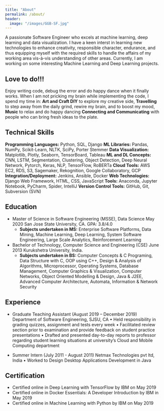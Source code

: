```yaml
---
title: "About"
permalink: /about/
header:
  image: "/images/GGB-SF.jpg"
---
```


A passionate Software Engineer who excels at machine learning, deep learning and data visualization. I have a keen interst in learning new technologies to enhance creativity, responsible character, endurance, and thus equipping myself with the required skills to handle the affairs of my working area vis-à-vis understanding of other areas. Currently, I am working on some interesting Machine Learning and Deep Learning projects.

## Love to do!!!
Enjoy writing code, debug the error and do happy dance when it finally works. When I am not pricking my brain while implementing the code, I spend my time in:
**Art and Craft DIY** to explore my creative side,
**Travelling** to step away from the daily grind, rewire my brain, and to boost my mood,
**Music** to relax and do happy dancing
**Connecting and Communicating** with people who can bring fresh ideas to the plate.

## Technical Skills
**Programming Languages:** Python, SQL, Django
**ML Libraries:** Pandas, NumPy, Scikit-Learn, NLTK, SciPy, Porter Stemmer
**Data Visualization:** Matplotlib, Plotly, Seaborn, TensorBoard, Tableau
**ML and DL Concepts:** CNN, LSTM, Segmentation, Clustering, Object Detection, Deep Neural Network, Pytorch, Keras, NLP, TensorFlow, RoBERTa
**Cloud Tools:** AWS EC2, RDS, S3, Sagemaker, Rekognition, Google Collaboratory, GCP
**Integration/Deployment:** Jenkins, Ansible, Docker
**Web Technologies:** Django Web Framework, HTML, CSS, JavaScript
**Tools:** Anaconda, Jupyter Notebook, PyCharm, Spider, IntelliJ
**Version Control Tools:** GitHub, Git, Subversion (SVN)

## Education
* Master of Science in Software Engineering (MSSE), Data Science                                                     May 2020 
  San Jose State University, CA. 
  GPA: 3.8/4.0
  * **Subjects undertaken in MS:** Enterprise Software Platforms, Data Mining, Machine Learning, Deep Learning, System               Software Engineering, Large Scale Analytics, Reinforcement Learning
* Bachelor of Technology, Computer Science and Engineering (CSE)                                                    June 2013
  Kurukshetra University, India.
  * **Subjects undertaken in BS:** Computer Concepts & C Programing, Data Structure with C, OOP using C++, Design & Analysis         of Algorithms, Microprocessor, Operating Systems, Database Management, Computer Graphics & Visualization, Computer             Networks, Object Oriented Modelling & Design, Java & J2EE, Advanced Computer Architecture, Automata, Information &             Network Security

## Experience
* Graduate Teaching Assistant (August 2019 – December 2019)
  Department of Software Engineering, SJSU, CA
  • Held responsibility in grading quizzes, assignment and tests every week 
  •	Facilitated review section prior to examination and provide feedback on student practice presentations 
  •	Drafted and presented day-to-day reports to professor regarding student learning situations at university’s Cloud and Mobile Computing department 
  
* Summer Intern (July 2011 - August 2011)
  Netmax Technologies pvt ltd, India
  • Worked to Design Desktop Applications Development in Java
  
## Certification
*	Certified online in Deep Learning with TensorFlow by IBM on May 2019
*	Certified online in Docker Essentials: A Developer Introduction by IBM in May 2019
*	Certified online in Machine Learning with Python by IBM on May 2019




